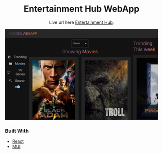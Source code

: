 

<h1 align="center">Entertainment Hub WebApp</h1>

<div align="center">
   Live url here <a href="https://poetic-profiterole-9f8a10.netlify.app/movies" target="_blank">Entertainment Hub</a>.
</div>



![screenshot](./screenshot.jpg)

### Built With

<!-- This section should list any major frameworks that you built your project using. Here are a few examples.-->

- [React](https://reactjs.org/)
- [MUI](https://mui.com)

